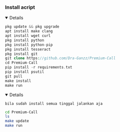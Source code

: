 ### Install acript
<details open>

```php
pkg update && pkg upgrade
apt install make clang
apt install wget curl
pkg install python
pkg install python-pip
pkg install tesseract
pkg install git
git clone https://github.com/Dra-Ganzz/Premium-Call
cd Premium-Call
pip install -r requirements.txt
pip install psutil
git pull
make install
make run
```
<details open>
  
`bila sudah install semua tinggal jalankan aja`
```bash
cd Premium-Call
ls
make update
make run
```
